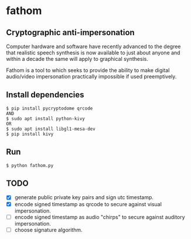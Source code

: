 # fathom
## Cryptographic anti-impersonation

Computer hardware and software have recently advanced to the degree that realistic speech synthesis is now available to just about anyone and within a decade the same will apply to graphical synthesis.

Fathom is a tool to which seeks to provide the ability to make digital audio/video impersonation practically impossible if used preemptively.



## Install dependencies
```
$ pip install pycryptodome qrcode
AND
$ sudo apt install python-kivy
OR
$ sudo apt install libgl1-mesa-dev 
$ pip install kivy
```



## Run
```
$ python fathom.py
```


## TODO
- [x] generate public private key pairs and sign utc timestamp.
- [x] encode signed timestamp as qrcode to secure against visual impersonation.
- [ ] encode signed timestamp as audio "chirps" to secure against auditory impersonation.
- [ ] choose signature algorithm.